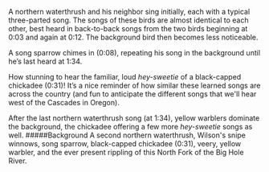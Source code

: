 A northern waterthrush and his neighbor sing initially, each with a typical three-parted song. The songs of these birds are almost identical to each other, best heard in back-to-back songs from the two birds beginning at 0:03 and again at 0:12. The background bird then becomes less noticeable. 

A song sparrow chimes in (0:08), repeating his song in the background until he’s last heard at 1:34. 

How stunning to hear the familiar, loud _hey-sweetie_ of a black-capped chickadee (0:31)! It’s a nice reminder of how similar these learned songs are across the country (and fun to anticipate the different songs that we'll hear west of the Cascades in Oregon). 

After the last northern waterthrush song (at 1:34), yellow warblers dominate the background, the chickadee offering a few more _hey-sweetie_ songs as well. 
#####Background
A second northern waterthrush, Wilson's snipe winnows, song sparrow, black-capped chickadee (0:31), veery, yellow warbler, and the ever present rippling of this North Fork of the Big Hole River.
